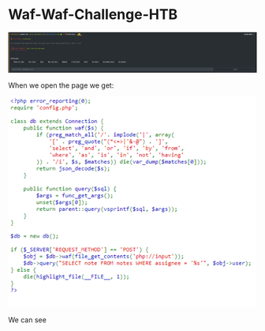 # Waf-Waf-Challenge-HTB

<img src="img/hackthebox.png">

When we open the page we get:

<img src="img/page.png">

We can see 

